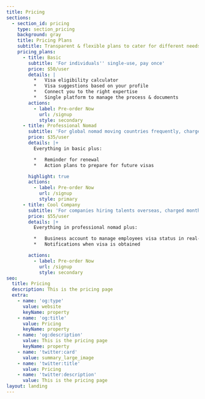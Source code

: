 ```yaml
---
title: Pricing
sections:
  - section_id: pricing
    type: section_pricing
    background: gray
    title: Pricing Plans
    subtitle: Transparent & flexible plans to cater for different needs.
    pricing_plans:
      - title: Basic
        subtitle: 'For individuals'' single-use, pay once'
        price: $50/user
        details: |
          *   Visa eligibility calculator
          *   Visa suggestions based on your profile
          *   Connect you to the right expertise
          *   Single platform to manage the process & documents
        actions:
          - label: Pre-order Now
            url: /signup
            style: secondary
      - title: Professional Nomad
        subtitle: 'For global nomad moving countries frequently, charged monthly'
        price: $35/user
        details: |+
          Everything in basic plus:

          *   Reminder for renewal
          *   Action plans to prepare for future visas

        highlight: true
        actions:
          - label: Pre-order Now
            url: /signup
            style: primary
      - title: Cool Company
        subtitle: 'For companies hiring talents overseas, charged monthly'
        price: $55/user
        details: |+
          Everything in professional nomad plus:

          *   Business account to manage employees visa status in real-time
          *   Notifications when visa is obtained

        actions:
          - label: Pre-order Now
            url: /signup
            style: secondary
seo:
  title: Pricing
  description: This is the pricing page
  extra:
    - name: 'og:type'
      value: website
      keyName: property
    - name: 'og:title'
      value: Pricing
      keyName: property
    - name: 'og:description'
      value: This is the pricing page
      keyName: property
    - name: 'twitter:card'
      value: summary_large_image
    - name: 'twitter:title'
      value: Pricing
    - name: 'twitter:description'
      value: This is the pricing page
layout: landing
---
```

